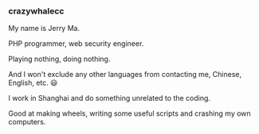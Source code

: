 ### crazywhalecc

My name is Jerry Ma.

PHP programmer, web security engineer.

Playing nothing, doing nothing.

And I won't exclude any other languages from contacting me, Chinese, English, etc. 😃

I work in Shanghai and do something unrelated to the coding.

Good at making wheels, writing some useful scripts and crashing my own computers.

<!--
**crazywhalecc/crazywhalecc** is a ✨ _special_ ✨ repository because its `README.md` (this file) appears on your GitHub profile.

Here are some ideas to get you started:

- 🔭 I’m currently working on ...
- 🌱 I’m currently learning ...
- 👯 I’m looking to collaborate on ...
- 🤔 I’m looking for help with ...
- 💬 Ask me about ...
- 📫 How to reach me: ...
- 😄 Pronouns: ...
- ⚡ Fun fact: ...
-->
